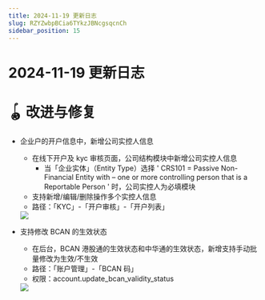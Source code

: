 ```yaml
---
title: 2024-11-19 更新日志
slug: RZYZwbpBCia6TYkzJBNcgsqcnCh
sidebar_position: 15
---
```



# 2024-11-19 更新日志

# 🪀 改进与修复

- 企业户的开户信息中，新增公司实控人信息
    - 在线下开户及 kyc 审核页面，公司结构模块中新增公司实控人信息
        - 当「企业实体」（Entity Type）选择 ' CRS101 = Passive Non-Financial Entity with – one or more controlling person that is a Reportable Person ' 时，公司实控人为必填模块
    - 支持新增/编辑/删除操作多个实控人信息
    - 路径：「KYC」-「开户审核」-「开户列表」
    <img src="/assets/BHQFbuaJ0oHckcx7N8ucjc6enUd.png" src-width="2746" src-height="1656" align="center"/>

- 支持修改 BCAN 的生效状态
    - 在后台，BCAN 港股通的生效状态和中华通的生效状态，新增支持手动批量修改为生效/不生效
    - 路径：「账户管理」-「BCAN 码」
    - 权限：account.update_bcan_validity_status
    <img src="/assets/V0nabj2KLosUcHxn8VTckSuVnJs.png" src-width="2720" src-height="1288" align="center"/>

